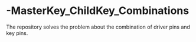 # -MasterKey_ChildKey_Combinations
The repository solves the problem about the combination of driver pins and key pins.
